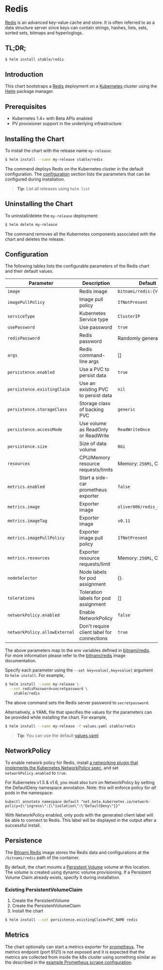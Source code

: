 # Redis

[Redis](http://redis.io/) is an advanced key-value cache and store. It is often referred to as a data structure server since keys can contain strings, hashes, lists, sets, sorted sets, bitmaps and hyperloglogs.

## TL;DR;

```bash
$ helm install stable/redis
```

## Introduction

This chart bootstraps a [Redis](https://github.com/bitnami/bitnami-docker-redis) deployment on a [Kubernetes](http://kubernetes.io) cluster using the [Helm](https://helm.sh) package manager.

## Prerequisites

- Kubernetes 1.4+ with Beta APIs enabled
- PV provisioner support in the underlying infrastructure

## Installing the Chart

To install the chart with the release name `my-release`:

```bash
$ helm install --name my-release stable/redis
```

The command deploys Redis on the Kubernetes cluster in the default configuration. The [configuration](#configuration) section lists the parameters that can be configured during installation.

> **Tip**: List all releases using `helm list`

## Uninstalling the Chart

To uninstall/delete the `my-release` deployment:

```bash
$ helm delete my-release
```

The command removes all the Kubernetes components associated with the chart and deletes the release.

## Configuration

The following tables lists the configurable parameters of the Redis chart and their default values.

|           Parameter           |                Description                 |           Default            |
|-------------------------------|--------------------------------------------|------------------------------|
| `image`                       | Redis image                                | `bitnami/redis:{VERSION}`    |
| `imagePullPolicy`             | Image pull policy                          | `IfNotPresent`               |
| `serviceType`                 | Kubernetes Service type                    | `ClusterIP`                  |
| `usePassword`                 | Use password                               | `true`                       |
| `redisPassword`               | Redis password                             | Randomly generated           |
| `args`                        | Redis command-line args                    | []                           |
| `persistence.enabled`         | Use a PVC to persist data                  | `true`                       |
| `persistence.existingClaim`   | Use an existing PVC to persist data        | `nil`                        |
| `persistence.storageClass`    | Storage class of backing PVC               | `generic`                    |
| `persistence.accessMode`      | Use volume as ReadOnly or ReadWrite        | `ReadWriteOnce`              |
| `persistence.size`            | Size of data volume                        | `8Gi`                        |
| `resources`                   | CPU/Memory resource requests/limits        | Memory: `256Mi`, CPU: `100m` |
| `metrics.enabled`             | Start a side-car prometheus exporter       | `false`                      |
| `metrics.image`               | Exporter image                             | `oliver006/redis_exporter`   |
| `metrics.imageTag`            | Exporter image                             | `v0.11`                      |
| `metrics.imagePullPolicy`     | Exporter image pull policy                 | `IfNotPresent`               |
| `metrics.resources`           | Exporter resource requests/limit           | Memory: `256Mi`, CPU: `100m` |
| `nodeSelector`                | Node labels for pod assignment             | {}                           |
| `tolerations`                 | Toleration labels for pod assignment       | []                           |
| `networkPolicy.enabled`       | Enable NetworkPolicy                       | `false`                      |
| `networkPolicy.allowExternal` | Don't require client label for connections | `true`                       |

The above parameters map to the env variables defined in [bitnami/redis](http://github.com/bitnami/bitnami-docker-redis). For more information please refer to the [bitnami/redis](http://github.com/bitnami/bitnami-docker-redis) image documentation.

Specify each parameter using the `--set key=value[,key=value]` argument to `helm install`. For example,

```bash
$ helm install --name my-release \
  --set redisPassword=secretpassword \
    stable/redis
```

The above command sets the Redis server password to `secretpassword`.

Alternatively, a YAML file that specifies the values for the parameters can be provided while installing the chart. For example,

```bash
$ helm install --name my-release -f values.yaml stable/redis
```

> **Tip**: You can use the default [values.yaml](values.yaml)

## NetworkPolicy

To enable network policy for Redis, install
[a networking plugin that implements the Kubernetes NetworkPolicy spec](https://kubernetes.io/docs/tasks/administer-cluster/declare-network-policy#before-you-begin),
and set `networkPolicy.enabled` to `true`.

For Kubernetes v1.5 & v1.6, you must also turn on NetworkPolicy by setting
the DefaultDeny namespace annotation. Note: this will enforce policy for _all_ pods in the namespace:

    kubectl annotate namespace default "net.beta.kubernetes.io/network-policy={\"ingress\":{\"isolation\":\"DefaultDeny\"}}"

With NetworkPolicy enabled, only pods with the generated client label will be
able to connect to Redis. This label will be displayed in the output
after a successful install.

## Persistence

The [Bitnami Redis](https://github.com/bitnami/bitnami-docker-redis) image stores the Redis data and configurations at the `/bitnami/redis` path of the container.

By default, the chart mounts a [Persistent Volume](http://kubernetes.io/docs/user-guide/persistent-volumes/) volume at this location. The volume is created using dynamic volume provisioning. If a Persistent Volume Claim already exists, specify it during installation.

### Existing PersistentVolumeClaim

1. Create the PersistentVolume
1. Create the PersistentVolumeClaim
1. Install the chart
```bash
$ helm install --set persistence.existingClaim=PVC_NAME redis
```

## Metrics
The chart optionally can start a metrics exporter for [prometheus](https://prometheus.io). The metrics endpoint (port 9121) is not exposed and it is expected that the metrics are collected from inside the k8s cluster using something similar as the described in the [example Prometheus scrape configuration](https://github.com/prometheus/prometheus/blob/master/documentation/examples/prometheus-kubernetes.yml).
